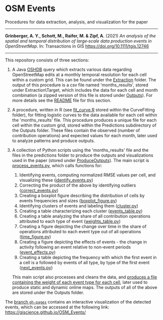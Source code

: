 # OSM Events

Procedures for data extraction, analysis, and visualization for the paper

---

**Grinberger, A. Y., Schott, M., Raifer, M. & Zipf, A.** (2021) _An analysis of the spatial and temporal distribution of large‐scale data production events in OpenStreetMap_. In: Transactions in GIS https://doi.org/10.1111/tgis.12746 

---

This repository consists of three sections:
1. A Java [OSHDB](https://heigit.org/big-spatial-data-analytics-en/ohsome/) query which extracts various data regarding OpenStreetMap edits at a monthly temporal resolution for each cell within a custom grid. This can be found under the [Extraction](https://github.com/GIScience/OSM_Events/tree/main/Extraction) folder. The output of this procedure is a csv file named 'months_results', stored under Extraction\Target, which includes the data for each cell and month combination (a zipped version of this file is stored under [Outputs](https://github.com/GIScience/OSM_Events/tree/main/Outputs)). For more details see the [README](https://github.com/GIScience/OSM_Events/blob/main/Extraction/README.md) file for this section.
2. A procedure, written in R (see [fit_curve.R](https://github.com/GIScience/OSM_Events/blob/main/CurveFitting/fit_curve.R) stored within the CurveFitting folder), for fitting logistic curves to the data available for each cell within the 'months_results' file. This procedure produces a unique file for each cell within the custom grid, stored within the Predictions subdirectory of the Outputs folder. These files contain the observed (number of contribution operations) and expected values for each month, later used to analyze patterns and produce outputs.
3. A collection of Python scripts using the 'months_results' file and the files in the predictions folder to produce the outputs and visualizations used in the paper (stored under [ProduceOutputs](https://github.com/GIScience/OSM_Events/blob/main/ProduceOutputs)). The main script is [process_events.py](https://github.com/GIScience/OSM_Events/blob/main/ProduceOutputs/process_events.py), which calls functions for:
    1. Identifying events, computing normalized RMSE values per cell, and visualizing these ([identify_events.py](https://github.com/GIScience/OSM_Events/blob/main/ProduceOutputs/identify_events.py))
    2. Correcting the product of the above by identifying outliers ([correct_events.py](https://github.com/GIScience/OSM_Events/blob/main/ProduceOutputs/correct_events.py))
    3. Creating a boxplot figure describing the distribution of cells by events frequencies and sizes ([boxplot_figure.py](https://github.com/GIScience/OSM_Events/blob/main/ProduceOutputs/boxplot_figure.py))
    4. Identifying clusters of events and labeling them ([cluster.py](https://github.com/GIScience/OSM_Events/blob/main/ProduceOutputs/cluster.py))
    5. Creating a table characterizing each cluster ([events_table.py](https://github.com/GIScience/OSM_Events/blob/main/ProduceOutputs/events_table.py))
    6. Creating a table analyzing the share of all contribution operations attributed to each type of event ([weights_table.py](https://github.com/GIScience/OSM_Events/blob/main/ProduceOutputs/weights_table.py))
    7. Creating a figure depicting the change over time in the share of operations attributed to each event type out of all operations ([time_figure.py](https://github.com/GIScience/OSM_Events/blob/main/ProduceOutputs/time_figure.py))
    8. Creating a figure depicting the effects of events - the change in activity following an event relative to non-event periods ([event_effects.py](https://github.com/GIScience/OSM_Events/blob/main/ProduceOutputs/event_effects.py))
    9. Creating a table depicting the frequency with which the first event in a cell is a followed by events of all type, by type of the first event ([next_events.py](https://github.com/GIScience/OSM_Events/blob/main/ProduceOutputs/next_events.py))

    This main script also processes and cleans the data, and [produces a file containing the weight of each event type for each cell](https://github.com/GIScience/OSM_Events/blob/main/ProduceOutputs/process_events.py#L82-L90), later used to produce static and dynamic online maps. The outputs of all of the above are stored under the Outputs folder.

The [branch `gh-pages`](https://github.com/GIScience/OSM_Events/tree/gh-pages) contains an interactive visualization of the detected events, which can be accessed at the following link: https://giscience.github.io/OSM_Events/

